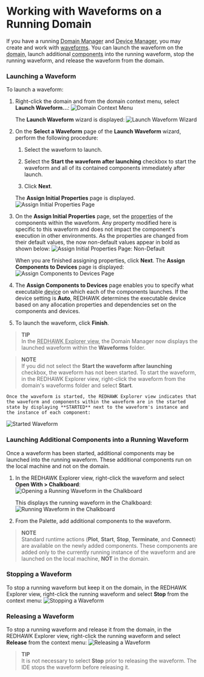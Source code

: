 # Working with Waveforms on a Running Domain

If you have a running <abbr title="See Glossary.">Domain Manager</abbr> and <abbr title="See Glossary.">Device Manager</abbr>, you may create and work with [waveforms](../waveforms/_index.html).  You can launch the waveform on the <abbr title="See Glossary.">domain</abbr>, launch additional <abbr title="See Glossary.">components</abbr> into the running waveform, stop the running waveform, and release the waveform from the domain.

### Launching a Waveform

To launch a waveform:

1.  Right-click the domain and from the domain context menu, select **Launch Waveform...**:
![Domain Context Menu](images/DomainContextMenu.png)

    The **Launch Waveform** wizard is displayed:
![Launch Waveform Wizard](images/REDHAWK_Launch_Waveform_p1.png)

2.  On the **Select a Waveform** page of the **Launch Waveform** wizard, perform the following procedure:

    1.  Select the waveform to launch.

    2.  Select the **Start the waveform after launching** checkbox to start the waveform and all of its contained components immediately after launch.

    3.  Click **Next**.

    The **Assign Initial Properties** page is displayed.
![Assign Initial Properties Page](images/assignproperties.png)

3.  On the **Assign Initial Properties** page, set the <abbr title="See Glossary.">properties</abbr> of the components within the waveform. Any property modified here is specific to this waveform and does not impact the component's execution in other environments. As the properties are changed from their default values, the now non-default values appear in bold as shown below:
![Assign Initial Properties Page: Non-Default](images/REDHAWK_Launch_Waveform_p2b.png)

    When you are finished assigning properties, click **Next**. The **Assign Components to Devices** page is displayed:
![Assign Components to Devices Page](images/assigncomps.png)

4.  The **Assign Components to Devices** page enables you to specify what executable <abbr title="See Glossary.">device</abbr> on which each of the components launches. If the device setting is **Auto**, REDHAWK determines the executable device based on any allocation properties and dependencies set on the components and devices.

5.  To launch the waveform, click **Finish**.

> **TIP**  
> In the <abbr title="See Glossary.">REDHAWK Explorer view</abbr>, the Domain Manager now displays the launched waveform within the **Waveforms** folder.  

> **NOTE**  
> If you did not select the **Start the waveform after launching** checkbox, the waveform has not been started. To start the waveform, in the REDHAWK Explorer view, right-click the waveform from the domain's waveforms folder and select **Start**.  

    Once the waveform is started, the REDHAWK Explorer view indicates that the waveform and components within the waveform are in the started state by displaying **STARTED** next to the waveform's instance and the instance of each component:
![Started Waveform](images/startedwave.png)

### Launching Additional Components into a Running Waveform

Once a waveform has been started, additional components may be launched into the running waveform. These additional components run on the local machine and not on the domain.

1.  In the REDHAWK Explorer view, right-click the waveform and select **Open With > Chalkboard**:
![Opening a Running Waveform in the Chalkboard](images/runninglaunch.png)

    This displays the running waveform in the Chalkboard:
![Running Waveform in the Chalkboard](images/runningchalk.png)

2.  From the Palette, add additional components to the waveform.

> **NOTE**  
> Standard runtime actions (**Plot**, **Start**, **Stop**, **Terminate**, and **Connect**) are available on the newly added components. These components are added only to the currently running instance of the waveform and are launched on the local machine, **NOT** in the domain.  

### Stopping a Waveform

To stop a running waveform but keep it on the domain, in the REDHAWK Explorer view, right-click the running waveform and select **Stop** from the context menu:
![Stopping a Waveform](images/stopwave.png)

### Releasing a Waveform

To stop a running waveform and release it from the domain, in the REDHAWK Explorer view, right-click the running waveform and select **Release** from the context menu:
![Releasing a Waveform](images/releasewave.png)

> **TIP**  
> It is not necessary to select **Stop** prior to releasing the waveform. The IDE stops the waveform before releasing it.  

